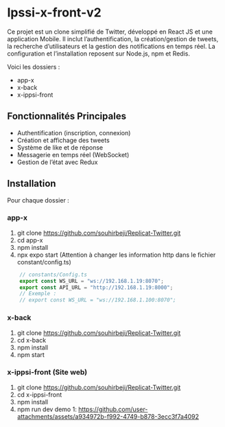﻿# Ipssi-x-front-v2

Ce projet est un clone simplifié de Twitter, développé en React JS et une application Mobile. Il inclut l’authentification, la création/gestion de tweets, la recherche d’utilisateurs et la gestion des notifications en temps réel. La configuration et l’installation reposent sur Node.js, npm et Redis.

Voici les dossiers :
- app-x
- x-back
- x-ippsi-front

## Fonctionnalités Principales
- Authentification (inscription, connexion)
- Création et affichage des tweets
- Système de like et de réponse
- Messagerie en temps réel (WebSocket)
- Gestion de l’état avec Redux

## Installation
Pour chaque dossier :

### app-x
1. git clone https://github.com/souhirbeji/Replicat-Twitter.git
2. cd app-x
3. npm install
4. npx expo start (Attention à changer les information http dans le fichier constant/config.ts)
``` typeScript
    // constants/Config.ts
    export const WS_URL = "ws://192.168.1.19:8070";
    export const API_URL = "http://192.168.1.19:8000";
    // Exemple : 
    // export const WS_URL = "ws://192.168.1.100:8070";
```

### x-back
1. git clone https://github.com/souhirbeji/Replicat-Twitter.git
2. cd x-back
3. npm install
4. npm start

### x-ippsi-front (Site web)
1. git clone https://github.com/souhirbeji/Replicat-Twitter.git
2. cd x-ippsi-front
3. npm install
4. npm run dev
demo 1: https://github.com/user-attachments/assets/a934972b-f992-4749-b878-3ecc3f7a4092
